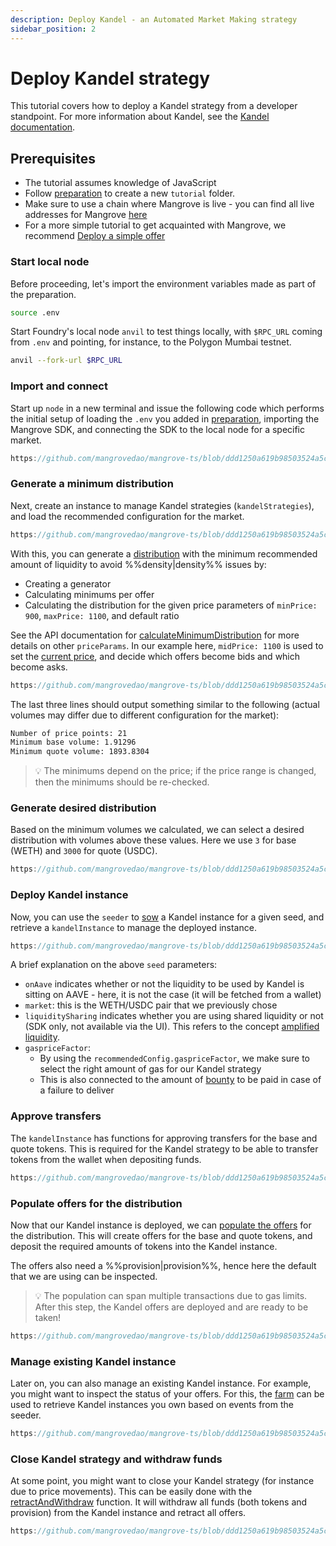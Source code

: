 ```yaml
---
description: Deploy Kandel - an Automated Market Making strategy
sidebar_position: 2
---
```


# Deploy Kandel strategy

This tutorial covers how to deploy a Kandel strategy from a developer standpoint. For more information about Kandel, see the [Kandel documentation](../../kandel/README.md).

## Prerequisites

* The tutorial assumes knowledge of JavaScript
* Follow [preparation](./preparation.md) to create a new `tutorial` folder.
* Make sure to use a chain where Mangrove is live - you can find all live addresses for Mangrove [here](../../contracts/technical-references/contract-addresses.md)
* For a more simple tutorial to get acquainted with Mangrove, we recommend [Deploy a simple offer](./basic-offer.md)

### Start local node

Before proceeding, let's import the environment variables made as part of the preparation.

```bash
source .env
```

Start Foundry's local node `anvil` to test things locally, with `$RPC_URL` coming from `.env` and pointing, for instance, to the Polygon Mumbai testnet.

```bash
anvil --fork-url $RPC_URL
```

### Import and connect

Start up `node` in a new terminal and issue the following code which performs the initial setup of loading the `.env` you added in [preparation](./preparation.md), importing the Mangrove SDK, and connecting the SDK to the local node for a specific market.

```javascript reference
https://github.com/mangrovedao/mangrove-ts/blob/ddd1250a619b98503524a5cae429f8fc30145f0c/packages/mangrove.js/examples/tutorials/deploy-kandel.js#L1-L19
```

### Generate a minimum distribution

Next, create an instance to manage Kandel strategies (`kandelStrategies`), and load the recommended configuration for the market.

```javascript reference
https://github.com/mangrovedao/mangrove-ts/blob/ddd1250a619b98503524a5cae429f8fc30145f0c/packages/mangrove.js/examples/tutorials/deploy-kandel.js#L21-L25
```

With this, you can generate a [distribution](../../kandel/how-does-kandel-work/step-by-step-visual-explanation.md#price-distribution) with the minimum recommended amount of liquidity to avoid %%density|density%% issues by:
* Creating a generator
* Calculating minimums per offer
* Calculating the distribution for the given price parameters of `minPrice: 900`, `maxPrice: 1100`, and default ratio

See the API documentation for [calculateMinimumDistribution](../technical-references/code/classes/KandelDistributionGenerator.md#calculateminimumdistribution) for more details on other `priceParams`. In our example here, `midPrice: 1100` is used to set the [current price](../../kandel/how-does-kandel-work/parameters.md), and decide which offers become bids and which become asks.

```javascript reference
https://github.com/mangrovedao/mangrove-ts/blob/ddd1250a619b98503524a5cae429f8fc30145f0c/packages/mangrove.js/examples/tutorials/deploy-kandel.js#L26-L58
```

The last three lines should output something similar to the following (actual volumes may differ due to different configuration for the market):

``` bash
Number of price points: 21
Minimum base volume: 1.91296
Minimum quote volume: 1893.8304
```

> 💡
> The minimums depend on the price; if the price range is changed, then the minimums should be re-checked.


### Generate desired distribution

Based on the minimum volumes we calculated, we can select a desired distribution with volumes above these values. Here we use `3` for base (WETH) and `3000` for quote (USDC).

```javascript reference
https://github.com/mangrovedao/mangrove-ts/blob/ddd1250a619b98503524a5cae429f8fc30145f0c/packages/mangrove.js/examples/tutorials/deploy-kandel.js#L60-L70
```


### Deploy Kandel instance

Now, you can use the `seeder` to [sow](../technical-references/code/classes/KandelSeeder.md#sow) a Kandel instance for a given seed, and retrieve a `kandelInstance` to manage the deployed instance.

```javascript reference
https://github.com/mangrovedao/mangrove-ts/blob/ddd1250a619b98503524a5cae429f8fc30145f0c/packages/mangrove.js/examples/tutorials/deploy-kandel.js#L72-L82
```

A brief explanation on the above `seed` parameters:
* `onAave` indicates whether or not the liquidity to be used by Kandel is sitting on AAVE - here, it is not the case (it will be fetched from a wallet)
* `market`: this is the WETH/USDC pair that we previously chose
* `liquiditySharing` indicates whether you are using shared liquidity or not (SDK only, not available via the UI). This refers to the concept [amplified liquidity](../../terms/amplified-liquidity.md).
* `gaspriceFactor`:
    * By using the `recommendedConfig.gaspriceFactor`, we make sure to select the right amount of gas for our Kandel strategy
    * This is also connected to the amount of [bounty](../../terms/bounty.md) to be paid in case of a failure to deliver


### Approve transfers

The `kandelInstance` has functions for approving transfers for the base and quote tokens. This is required for the Kandel strategy to be able to transfer tokens from the wallet when depositing funds.

```javascript reference
https://github.com/mangrovedao/mangrove-ts/blob/ddd1250a619b98503524a5cae429f8fc30145f0c/packages/mangrove.js/examples/tutorials/deploy-kandel.js#L84-L89
```

### Populate offers for the distribution

Now that our Kandel instance is deployed, we can [populate the offers](../../kandel/how-does-kandel-work/step-by-step-visual-explanation.md#populating-bids-and-asks) for the distribution.
This will create offers for the base and quote tokens, and deposit the required amounts of tokens into the Kandel instance.

The offers also need a %%provision|provision%%, hence here the default that we are using can be inspected.

> 💡
> The population can span multiple transactions due to gas limits. After this step, the Kandel offers are deployed and are ready to be taken!

```javascript reference
https://github.com/mangrovedao/mangrove-ts/blob/ddd1250a619b98503524a5cae429f8fc30145f0c/packages/mangrove.js/examples/tutorials/deploy-kandel.js#L91-L115
```

### Manage existing Kandel instance

Later on, you can also manage an existing Kandel instance. For example, you might want to inspect the status of your offers. For this, the [farm](../technical-references/code/classes/KandelFarm.md) can be used to retrieve Kandel instances you own based on events from the seeder.

```javascript reference
https://github.com/mangrovedao/mangrove-ts/blob/ddd1250a619b98503524a5cae429f8fc30145f0c/packages/mangrove.js/examples/tutorials/deploy-kandel.js#L117-L131
```

### Close Kandel strategy and withdraw funds

At some point, you might want to close your Kandel strategy (for instance due to price movements). This can be easily done with the [retractAndWithdraw](../technical-references/code/classes/KandelInstance.md#retractandwithdraw) function. It will withdraw all funds (both tokens and provision) from the Kandel instance and retract all offers.

```javascript reference
https://github.com/mangrovedao/mangrove-ts/blob/ddd1250a619b98503524a5cae429f8fc30145f0c/packages/mangrove.js/examples/tutorials/deploy-kandel.js#L132-L178
```

